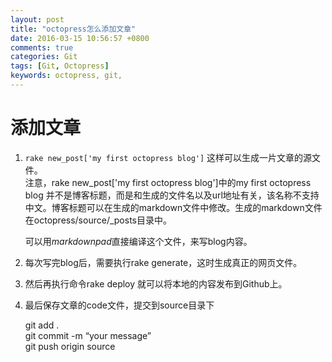 ```yaml
---
layout: post
title: "octopress怎么添加文章"
date: 2016-03-15 10:56:57 +0800
comments: true
categories: Git
tags: [Git, Octopress]
keywords: octopress, git, 
---
```


# 添加文章 #
1. `rake new_post['my first octopress blog']` 这样可以生成一片文章的源文件。  
注意，rake new_post['my first octopress blog']中的my first octopress blog 并不是博客标题，而是和生成的文件名以及url地址有关，该名称不支持中文。博客标题可以在生成的markdown文件中修改。生成的markdown文件在octopress/source/_posts目录中。

	可以用*markdownpad*直接编译这个文件，来写blog内容。  

2.	每次写完blog后，需要执行rake generate，这时生成真正的网页文件。

3.	然后再执行命令rake deploy 就可以将本地的内容发布到Github上。

4.	最后保存文章的code文件，提交到source目录下  

	git add .  
	git commit -m “your message”  
	git push origin source  



